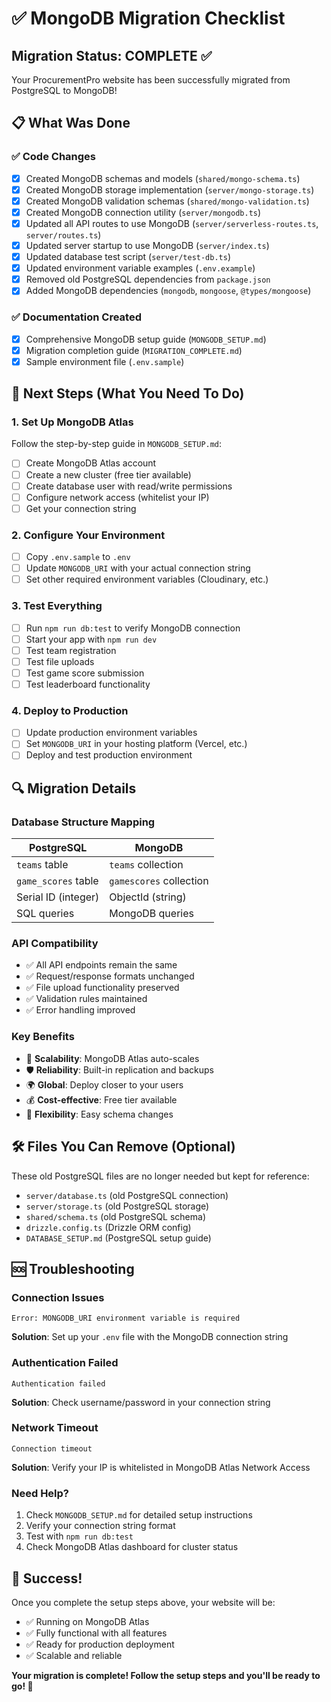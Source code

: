 # ✅ MongoDB Migration Checklist

## Migration Status: COMPLETE ✅

Your ProcurementPro website has been successfully migrated from PostgreSQL to MongoDB!

## 📋 What Was Done

### ✅ Code Changes
- [x] Created MongoDB schemas and models (`shared/mongo-schema.ts`)
- [x] Created MongoDB storage implementation (`server/mongo-storage.ts`) 
- [x] Created MongoDB validation schemas (`shared/mongo-validation.ts`)
- [x] Created MongoDB connection utility (`server/mongodb.ts`)
- [x] Updated all API routes to use MongoDB (`server/serverless-routes.ts`, `server/routes.ts`)
- [x] Updated server startup to use MongoDB (`server/index.ts`)
- [x] Updated database test script (`server/test-db.ts`)
- [x] Updated environment variable examples (`.env.example`)
- [x] Removed old PostgreSQL dependencies from `package.json`
- [x] Added MongoDB dependencies (`mongodb`, `mongoose`, `@types/mongoose`)

### ✅ Documentation Created
- [x] Comprehensive MongoDB setup guide (`MONGODB_SETUP.md`)
- [x] Migration completion guide (`MIGRATION_COMPLETE.md`)
- [x] Sample environment file (`.env.sample`)

## 🚀 Next Steps (What You Need To Do)

### 1. Set Up MongoDB Atlas
Follow the step-by-step guide in `MONGODB_SETUP.md`:
- [ ] Create MongoDB Atlas account
- [ ] Create a new cluster (free tier available)
- [ ] Create database user with read/write permissions
- [ ] Configure network access (whitelist your IP)
- [ ] Get your connection string

### 2. Configure Your Environment
- [ ] Copy `.env.sample` to `.env`
- [ ] Update `MONGODB_URI` with your actual connection string
- [ ] Set other required environment variables (Cloudinary, etc.)

### 3. Test Everything
- [ ] Run `npm run db:test` to verify MongoDB connection
- [ ] Start your app with `npm run dev`
- [ ] Test team registration
- [ ] Test file uploads
- [ ] Test game score submission
- [ ] Test leaderboard functionality

### 4. Deploy to Production
- [ ] Update production environment variables
- [ ] Set `MONGODB_URI` in your hosting platform (Vercel, etc.)
- [ ] Deploy and test production environment

## 🔍 Migration Details

### Database Structure Mapping
| PostgreSQL | MongoDB |
|------------|---------|
| `teams` table | `teams` collection |
| `game_scores` table | `gamescores` collection |
| Serial ID (integer) | ObjectId (string) |
| SQL queries | MongoDB queries |

### API Compatibility
- ✅ All API endpoints remain the same
- ✅ Request/response formats unchanged
- ✅ File upload functionality preserved
- ✅ Validation rules maintained
- ✅ Error handling improved

### Key Benefits
- 🚀 **Scalability**: MongoDB Atlas auto-scales
- 🛡️ **Reliability**: Built-in replication and backups
- 🌍 **Global**: Deploy closer to your users
- 💰 **Cost-effective**: Free tier available
- 🔧 **Flexibility**: Easy schema changes

## 🛠️ Files You Can Remove (Optional)
These old PostgreSQL files are no longer needed but kept for reference:
- `server/database.ts` (old PostgreSQL connection)
- `server/storage.ts` (old PostgreSQL storage)
- `shared/schema.ts` (old PostgreSQL schema)
- `drizzle.config.ts` (Drizzle ORM config)
- `DATABASE_SETUP.md` (PostgreSQL setup guide)

## 🆘 Troubleshooting

### Connection Issues
```
Error: MONGODB_URI environment variable is required
```
**Solution**: Set up your `.env` file with the MongoDB connection string

### Authentication Failed
```
Authentication failed
```
**Solution**: Check username/password in your connection string

### Network Timeout
```
Connection timeout
```
**Solution**: Verify your IP is whitelisted in MongoDB Atlas Network Access

### Need Help?
1. Check `MONGODB_SETUP.md` for detailed setup instructions
2. Verify your connection string format
3. Test with `npm run db:test`
4. Check MongoDB Atlas dashboard for cluster status

## 🎉 Success!

Once you complete the setup steps above, your website will be:
- ✅ Running on MongoDB Atlas
- ✅ Fully functional with all features
- ✅ Ready for production deployment
- ✅ Scalable and reliable

**Your migration is complete! Follow the setup steps and you'll be ready to go! 🚀**
